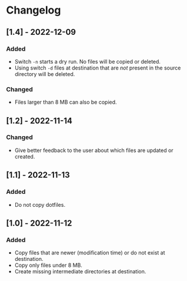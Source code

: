 # Changelog

## [1.4] - 2022-12-09

### Added

* Switch `-n` starts a dry run. No files will be copied or deleted.
* Using switch `-d` files at destination that are *not* present in the source directory will be deleted.

### Changed

* Files larger than 8 MB can also be copied.

## [1.2] - 2022-11-14

### Changed

* Give better feedback to the user about which files are updated or created.

## [1.1] - 2022-11-13

### Added

* Do not copy dotfiles.

## [1.0] - 2022-11-12

### Added

* Copy files that are newer (modification time) or do not exist at destination.
* Copy only files under 8 MB.
* Create missing intermediate directories at destination.
